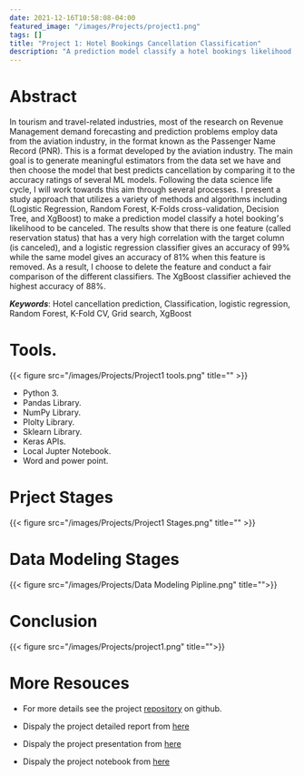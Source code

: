 ```yaml
---
date: 2021-12-16T10:58:08-04:00
featured_image: "/images/Projects/project1.png"
tags: []
title: "Project 1: Hotel Bookings Cancellation Classification"
description: "A prediction model classify a hotel booking׳s likelihood to be canceled"
---
```

# Abstract
In tourism and travel-related industries, most of the research on Revenue Management demand forecasting and prediction problems employ data from the aviation industry, in the format known as the Passenger Name Record (PNR). This is a format developed by the aviation industry. 
The main goal is to generate meaningful estimators from the data set we have and then choose the model that best predicts cancellation by comparing it to the accuracy ratings of several ML models. Following the data science life cycle, I will work towards this aim through several processes. I present a study approach that utilizes a variety of methods and algorithms including (Logistic Regression, Random Forest, K-Folds cross-validation, Decision Tree, and XgBoost) to make a prediction model classify a hotel booking׳s likelihood to be canceled. 
The results show that there is one feature (called reservation status) that has a very high correlation with the target column (is canceled), and a logistic regression classifier gives an accuracy of 99% while the same model gives an accuracy of 81% when this feature is removed. As a result, I choose to delete the feature and conduct a fair comparison of the different classifiers. The XgBoost classifier achieved the highest accuracy of 88%.

***Keywords***: Hotel cancellation prediction, Classification, logistic regression, Random Forest, K-Fold CV, Grid search, XgBoost

# Tools.
{{< figure src="/images/Projects/Project1 tools.png" title="" >}}

*	Python 3.
* 	Pandas Library.
*	NumPy Library.
*	Plolty Library.
*	Sklearn Library.
*	Keras APIs.
* 	Local Jupter Notebook.
* 	Word and power point.

# Prject Stages 
{{< figure src="/images/Projects/Project1 Stages.png" title="" >}}

# Data Modeling Stages
{{< figure src="/images/Projects/Data Modeling Pipline.png" title="">}}

# Conclusion
{{< figure src="/images/Projects/project1.png" title="">}}

# More Resouces

* For more details see the project [repository](https://github.com/heba14101998/Hotel-Bookings-Cancellation.git) on github.

* Dispaly the project detailed report from [here](https://github.com/heba14101998/Hotel-Bookings-Cancellation/blob/main/Hotel%20booking%20cancellation%20Report.pdf)

* Dispaly the project presentation from [here](https://github.com/heba14101998/Hotel-Bookings-Cancellation/blob/main/Hotel%20booking%20cancellation%20presentation.pdf)

* Dispaly the project notebook from [here](https://github.com/heba14101998/Hotel-Bookings-Cancellation/blob/main/Hotel%20Bookings%20code.html)


